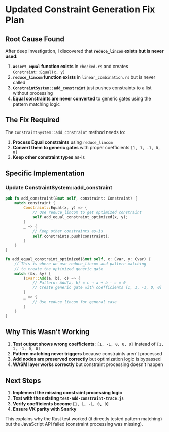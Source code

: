 # Updated Constraint Generation Fix Plan

## Root Cause Found

After deep investigation, I discovered that **`reduce_lincom` exists but is never used**:

1. **`assert_equal` function exists** in `checked.rs` and creates `Constraint::Equal(x, y)`
2. **`reduce_lincom` function exists** in `linear_combination.rs` but is never called
3. **`ConstraintSystem::add_constraint`** just pushes constraints to a list without processing
4. **Equal constraints are never converted** to generic gates using the pattern matching logic

## The Fix Required

The `ConstraintSystem::add_constraint` method needs to:
1. **Process Equal constraints** using `reduce_lincom` 
2. **Convert them to generic gates** with proper coefficients `[1, 1, -1, 0, 0]`
3. **Keep other constraint types** as-is

## Specific Implementation

### Update ConstraintSystem::add_constraint

```rust
pub fn add_constraint(&mut self, constraint: Constraint) {
    match constraint {
        Constraint::Equal(x, y) => {
            // Use reduce_lincom to get optimized constraint
            self.add_equal_constraint_optimized(x, y);
        }
        _ => {
            // Keep other constraints as-is
            self.constraints.push(constraint);
        }
    }
}

fn add_equal_constraint_optimized(&mut self, x: Cvar, y: Cvar) {
    // This is where we use reduce_lincom and pattern matching
    // to create the optimized generic gate
    match (&x, &y) {
        (Cvar::Add(a, b), c) => {
            // Pattern: Add(a, b) = c → a + b - c = 0
            // Create generic gate with coefficients [1, 1, -1, 0, 0]
        }
        _ => {
            // Use reduce_lincom for general case
        }
    }
}
```

## Why This Wasn't Working

1. **Test output shows wrong coefficients**: `[1, -1, 0, 0, 0]` instead of `[1, 1, -1, 0, 0]`
2. **Pattern matching never triggers** because constraints aren't processed
3. **Add nodes are preserved correctly** but optimization logic is bypassed
4. **WASM layer works correctly** but constraint processing doesn't happen

## Next Steps

1. **Implement the missing constraint processing logic**
2. **Test with the existing `test-add-constraint-trace.js`**
3. **Verify coefficients become `[1, 1, -1, 0, 0]`**
4. **Ensure VK parity with Snarky**

This explains why the Rust test worked (it directly tested pattern matching) but the JavaScript API failed (constraint processing was missing).